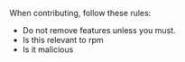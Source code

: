 When contributing, follow these rules:
* Do not remove features unless you must.
* Is this relevant to rpm
* Is it malicious
